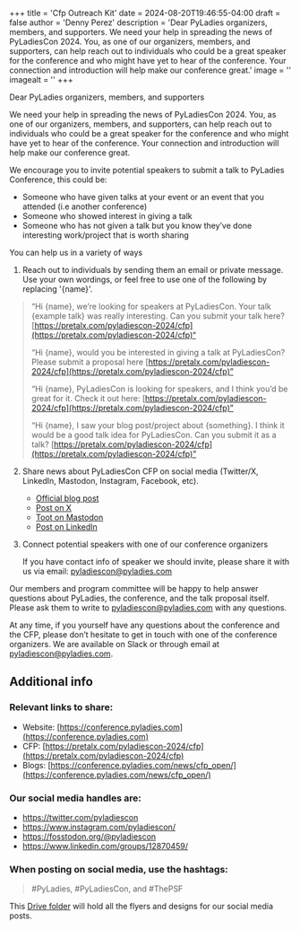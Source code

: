 +++
title = 'Cfp Outreach Kit'
date = 2024-08-20T19:46:55-04:00
draft = false
author = 'Denny Perez'
description = 'Dear PyLadies organizers, members, and supporters. We need your help in spreading the news of PyLadiesCon 2024. You, as one of our organizers, members, and supporters, can help reach out to individuals who could be a great speaker for the conference and who might have yet to hear of the conference. Your connection and introduction will help make our conference great.'
image = ''
imagealt = ''
+++

Dear PyLadies organizers, members, and supporters

We need your help in spreading the news of PyLadiesCon 2024. You, as one of our
organizers, members, and supporters, can help reach out to individuals who
could be a great speaker for the conference and who might have yet to hear of
the conference. Your connection and introduction will help make our conference
great.

We encourage you to invite potential speakers to submit a talk to PyLadies
Conference, this could be:

- Someone who have given talks at your event or an event that you attended (i.e
  another conference)
- Someone who showed interest in giving a talk
- Someone who has not given a talk but you know they’ve done interesting
  work/project that is worth sharing

You can help us in a variety of ways

1. Reach out to individuals by sending them an email or private message. Use
   your own wordings, or feel free to use one of the following by replacing
   '{name}'.

> “Hi {name}, we’re looking for speakers at PyLadiesCon. Your talk {example
> talk} was really interesting. Can you submit your talk here?
> [https://pretalx.com/pyladiescon-2024/cfp](https://pretalx.com/pyladiescon-2024/cfp)“
>
> “Hi {name}, would you be interested in giving a talk at PyLadiesCon? Please
> submit a proposal here
> [https://pretalx.com/pyladiescon-2024/cfp](https://pretalx.com/pyladiescon-2024/cfp)”
>
> “Hi {name}, PyLadiesCon is looking for speakers, and I think you’d be great
> for it. Check it out here:
> [https://pretalx.com/pyladiescon-2024/cfp](https://pretalx.com/pyladiescon-2024/cfp)”
>
> “Hi {name}, I saw your blog post/project about {something}. I think it would
> be a good talk idea for PyLadiesCon. Can you submit it as a talk?
> [https://pretalx.com/pyladiescon-2024/cfp](https://pretalx.com/pyladiescon-2024/cfp)”

2. Share news about PyLadiesCon CFP on social media (Twitter/X, LinkedIn, Mastodon, Instagram, Facebook, etc).

    - [Official blog post](https://conference.pyladies.com/news/cfp_open/)
    - [Post on X](https://x.com/pyladiescon/status/1824179923713659336)
    - [Toot on Mastodon](https://fosstodon.org/@pyladiescon/112967895199872463)
    - [Post on LinkedIn](https://www.linkedin.com/posts/pyladiescon_pyladiescon-python-pyladies-activity-7229947209079795712-egx8)

3. Connect potential speakers with one of our conference organizers

   If you have contact info of speaker we should invite, please share it with
   us via email: [pyladiescon@pyladies.com](mailto:pyladiescon@pyladies.com)

Our members and program committee will be happy to help answer questions about
PyLadies, the conference, and the talk proposal itself. Please ask them to
write to [pyladiescon@pyladies.com](mailto:pyladiescon@pyladies.com)
with any questions.

At any time, if you yourself have any questions about the conference and the
CFP, please don’t hesitate to get in touch with one of the conference
organizers. We are available on Slack or through email at
[pyladiescon@pyladies.com](mailto:pyladiescon@pyladies.com).

## Additional info

### Relevant links to share:

* Website: [https://conference.pyladies.com](https://conference.pyladies.com)
* CFP: [https://pretalx.com/pyladiescon-2024/cfp](https://pretalx.com/pyladiescon-2024/cfp)
* Blogs: [https://conference.pyladies.com/news/cfp_open/](https://conference.pyladies.com/news/cfp_open/)

### Our social media handles are:

- https://twitter.com/pyladiescon
- https://www.instagram.com/pyladiescon/
- https://fosstodon.org/@pyladiescon
- https://www.linkedin.com/groups/12870459/

### When posting on social media, use the hashtags:

> \#PyLadies, \#PyLadiesCon, and \#ThePSF

This [Drive
folder](https://drive.google.com/drive/folders/1z6mkV1lp4pdxej3c3btlpwBaVLIwALPU?usp=sharing)
will hold all the flyers and designs for our social media posts.
